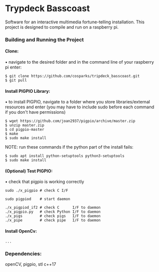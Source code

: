 # Trypdeck Basscoast

Software for an interactive multimedia fortune-telling installation.  This project is designed to compile and run on a raspberry pi.

### Building and Running the Project
#### Clone:
• navigate to the desired folder and in the command line of your raspberry pi enter:
```
$ git clone https://github.com/cosparks/tripdeck_basscoast.git
$ git pull
```
#### Install PIGPIO Library:
• to install PIGPIO, navigate to a folder where you store libraries/external resources and enter (you may have to include sudo before each command if you don't have permissions)
```
$ wget https://github.com/joan2937/pigpio/archive/master.zip
$ unzip master.zip
$ cd pigpio-master
$ make
$ sudo make install
```
NOTE: run these commands if the python part of the install fails:
```
$ sudo apt install python-setuptools python3-setuptools
$ sudo make install
```
#### (Optional) Test PIGPIO:
• check that pigpio is working correctly
```
sudo ./x_pigpio # check C I/F

sudo pigpiod    # start daemon

./x_pigpiod_if2 # check C      I/F to daemon
./x_pigpio.py   # check Python I/F to daemon
./x_pigs        # check pigs   I/F to daemon
./x_pipe        # check pipe   I/F to daemon
```
#### Install OpenCv:
```
...
```



### Dependencies:
openCV, pigpio, stl c++17
